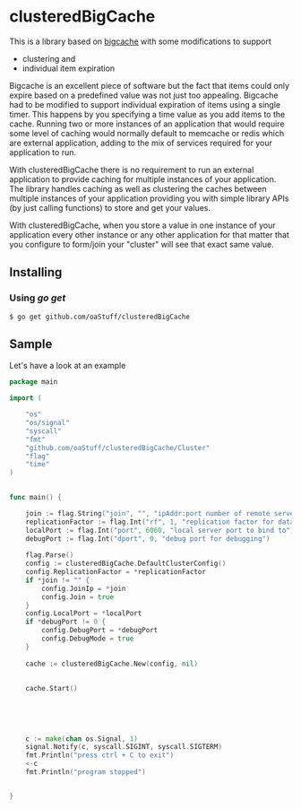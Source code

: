 clusteredBigCache
=================

This is a library based on [bigcache](https://github.com/allegro/bigcache) with some modifications to support
* clustering and
* individual item expiration

Bigcache is an excellent piece of software but the fact that items could only expire based on a predefined 
value was not just too appealing. Bigcache had to be modified to support individual expiration of items using
a single timer. This happens by you specifying a time value as you add items to the cache.
Running two or more instances of an application that would require some level of caching would normally
default to memcache or redis which are external application, adding to the mix of services required for your
application to run.

With clusteredBigCache there is no requirement to run an external application to provide caching for multiple
instances of your application. The library handles caching as well as clustering the caches between multiple
instances of your application providing you with simple library APIs (by just calling functions) to store and
get your values.

With clusteredBigCache, when you store a value in one instance of your application every other instance 
or any other application for that matter that you configure to form/join your "cluster" will
see that exact same value.

## Installing

### Using *go get*

    $ go get github.com/oaStuff/clusteredBigCache

## Sample

Let's have a look at an example 
```go
package main

import (

    "os"
    "os/signal"
    "syscall"
    "fmt"
    "github.com/oaStuff/clusteredBigCache/Cluster"
    "flag"
    "time"
)
    

func main() {

    join := flag.String("join", "", "ipAddr:port number of remote server")
    replicationFactor := flag.Int("rf", 1, "replication factor for data stored")
    localPort := flag.Int("port", 6060, "local server port to bind to")
    debugPort := flag.Int("dport", 0, "debug port for debugging")
    
    flag.Parse()
    config := clusteredBigCache.DefaultClusterConfig()
    config.ReplicationFactor = *replicationFactor
    if *join != "" {
        config.JoinIp = *join
        config.Join = true
    }
    config.LocalPort = *localPort
    if *debugPort != 0 {
        config.DebugPort = *debugPort
        config.DebugMode = true
    }
    
    cache := clusteredBigCache.New(config, nil)
    
    
    cache.Start()
    
    
    
    
    
    c := make(chan os.Signal, 1)
    signal.Notify(c, syscall.SIGINT, syscall.SIGTERM)
    fmt.Println("press ctrl + C to exit")
    <-c
    fmt.Println("program stopped")


}


```